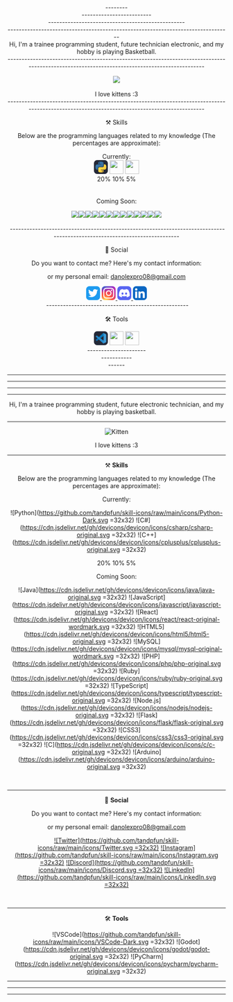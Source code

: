 <div align="center">
      --------
</div>
<div align="center">
      -------------------------
</div>

<div align="center">
      ‎-------------------------------------------------
</div>

<div align="center">
      --------------------------------------------------------------------------------
</div>

<div align="center">
  Hi, I'm a trainee programming student, future technician electronic, and my hobby is playing Basketball.
</div>

<div align="center">
---------------------------------------------------------------------------------------------------------------------------------------------

</div>

<div align="center">
      
![](https://i.pinimg.com/originals/1e/a6/66/1ea66601f1ee09b578c40feee6ecd953.gif)
     
</div>

<div align="center">
I love kittens :3
</div>

<div align="center">
   ---------------------------------------------------------------------------------------------------------------------------------------------
   
  ⚒️ Skills
  
  Below are the programming languages related to my knowledge (The percentages are approximate):

<div align="center">
Currently:
</div>
   
  <img src="https://github.com/tandpfun/skill-icons/raw/main/icons/Python-Dark.svg" width="32" height="32">
  <img src="https://cdn.jsdelivr.net/gh/devicons/devicon/icons/csharp/csharp-original.svg" width="32" height="32">
  <img src="https://cdn.jsdelivr.net/gh/devicons/devicon/icons/cplusplus/cplusplus-original.svg" width="32" height="32">

</div>

<div align="center">
  20%  10%   5%
</div>

<div align="center">
ㅤ

Coming Soon:

<img src="https://cdn.jsdelivr.net/gh/devicons/devicon/icons/java/java-original.svg" widht="32" height="32"><img src="https://cdn.jsdelivr.net/gh/devicons/devicon/icons/javascript/javascript-original.svg" widht="32" height="32"><img src="https://cdn.jsdelivr.net/gh/devicons/devicon/icons/react/react-original-wordmark.svg"  widht="32" height="32"><img src="https://cdn.jsdelivr.net/gh/devicons/devicon/icons/html5/html5-original.svg" widht="32" height="32"><img src="https://cdn.jsdelivr.net/gh/devicons/devicon/icons/mysql/mysql-original-wordmark.svg" widht="32" height="32"><img src="https://cdn.jsdelivr.net/gh/devicons/devicon/icons/php/php-original.svg" widht="32" height="32"><img src="https://cdn.jsdelivr.net/gh/devicons/devicon/icons/ruby/ruby-original.svg" widht="32" height="32"><img src="https://cdn.jsdelivr.net/gh/devicons/devicon/icons/typescript/typescript-original.svg" widht="32" height="32"><img src="https://cdn.jsdelivr.net/gh/devicons/devicon/icons/nodejs/nodejs-original.svg" widht="32" height="32"><img src="https://cdn.jsdelivr.net/gh/devicons/devicon/icons/flask/flask-original.svg" widht="32" height="32"><img src="https://cdn.jsdelivr.net/gh/devicons/devicon/icons/css3/css3-original.svg" widht="32" height="32"><img src="https://cdn.jsdelivr.net/gh/devicons/devicon/icons/c/c-original.svg" widht="32" height="32"><img src="https://cdn.jsdelivr.net/gh/devicons/devicon/icons/arduino/arduino-original.svg" widht="32" height="32">

</div>

<div align="center">
   ‎ 
   --------------------------------------------------------------------------------------------------------------------------
   
  📲 Social
   
  Do you want to contact me? Here's my contact information:
  
  or my personal email: danolexpro08@gmail.com
  
  <a href="https://twitter.com/0_o__sami__o_0">
    <img src="https://github.com/tandpfun/skill-icons/raw/main/icons/Twitter.svg" width="32" height="32">
  </a>

  <a href="https://instagram.com/0_o__sami__o_0?igshid=MzNlNGNkZWQ4Mg==">
    <img src="https://github.com/tandpfun/skill-icons/raw/main/icons/Instagram.svg" width="32" height="32">
  </a>

  <a href="https://discord.gg/YBa4PP7M">
    <img src="https://github.com/tandpfun/skill-icons/raw/main/icons/Discord.svg" width="32" height="32">
  </a>

  <a href="https://www.linkedin.com/in/aldo-samuel-vladimir-q-03a48327a">
    <img src="https://github.com/tandpfun/skill-icons/raw/main/icons/LinkedIn.svg" width="32" height="32">
  </a>
</div>

<div align="center">
   ‎ 
   ---------------------------------------------------
   
  🛠 Tools
     
<img src="https://github.com/tandpfun/skill-icons/raw/main/icons/VSCode-Dark.svg" width="32" height="32">
  <img src="https://cdn.jsdelivr.net/gh/devicons/devicon/icons/godot/godot-original.svg" width="32" height="32">
  <img src="https://cdn.jsdelivr.net/gh/devicons/devicon/icons/pycharm/pycharm-original.svg" width="32" height="32">
</div>

<div align="center">
      ---------------------
</div>

<div align="center">
      -----------
</div>

<div align="center">
      ------
</div>

<center>

--------

-------------------------

-------------------------------------------------

--------------------------------------------------------------------------------

Hi, I'm a trainee programming student, future electronic technician, and my hobby is playing basketball.

---------------------------------------------------------------------------------------------------------------------------------------------

![Kitten](https://i.pinimg.com/originals/1e/a6/66/1ea66601f1ee09b578c40feee6ecd953.gif)

I love kittens :3

---------------------------------------------------------------------------------------------------------------------------------------------

⚒️ **Skills**

Below are the programming languages related to my knowledge (The percentages are approximate):

Currently:

![Python](https://github.com/tandpfun/skill-icons/raw/main/icons/Python-Dark.svg =32x32)
![C#](https://cdn.jsdelivr.net/gh/devicons/devicon/icons/csharp/csharp-original.svg =32x32)
![C++](https://cdn.jsdelivr.net/gh/devicons/devicon/icons/cplusplus/cplusplus-original.svg =32x32)

20%  10%   5%

Coming Soon:

![Java](https://cdn.jsdelivr.net/gh/devicons/devicon/icons/java/java-original.svg =32x32)
![JavaScript](https://cdn.jsdelivr.net/gh/devicons/devicon/icons/javascript/javascript-original.svg =32x32)
![React](https://cdn.jsdelivr.net/gh/devicons/devicon/icons/react/react-original-wordmark.svg =32x32)
![HTML5](https://cdn.jsdelivr.net/gh/devicons/devicon/icons/html5/html5-original.svg =32x32)
![MySQL](https://cdn.jsdelivr.net/gh/devicons/devicon/icons/mysql/mysql-original-wordmark.svg =32x32)
![PHP](https://cdn.jsdelivr.net/gh/devicons/devicon/icons/php/php-original.svg =32x32)
![Ruby](https://cdn.jsdelivr.net/gh/devicons/devicon/icons/ruby/ruby-original.svg =32x32)
![TypeScript](https://cdn.jsdelivr.net/gh/devicons/devicon/icons/typescript/typescript-original.svg =32x32)
![Node.js](https://cdn.jsdelivr.net/gh/devicons/devicon/icons/nodejs/nodejs-original.svg =32x32)
![Flask](https://cdn.jsdelivr.net/gh/devicons/devicon/icons/flask/flask-original.svg =32x32)
![CSS3](https://cdn.jsdelivr.net/gh/devicons/devicon/icons/css3/css3-original.svg =32x32)
![C](https://cdn.jsdelivr.net/gh/devicons/devicon/icons/c/c-original.svg =32x32)
![Arduino](https://cdn.jsdelivr.net/gh/devicons/devicon/icons/arduino/arduino-original.svg =32x32)

  ‎

----------------------------------------------------------

📲 **Social**

Do you want to contact me? Here's my contact information:

or my personal email: danolexpro08@gmail.com

[![Twitter](https://github.com/tandpfun/skill-icons/raw/main/icons/Twitter.svg =32x32)](https://twitter.com/0_o__sami__o_0)
[![Instagram](https://github.com/tandpfun/skill-icons/raw/main/icons/Instagram.svg =32x32)](https://instagram.com/0_o__sami__o_0?igshid=MzNlNGNkZWQ4Mg==)
[![Discord](https://github.com/tandpfun/skill-icons/raw/main/icons/Discord.svg =32x32)](https://discord.gg/YBa4PP7M)
[![LinkedIn](https://github.com/tandpfun/skill-icons/raw/main/icons/LinkedIn.svg =32x32)](https://www.linkedin.com/in/aldo-samuel-vladimir-q-03a48327a)

  ‎

---------------------------------------------------

🛠 **Tools**

![VSCode](https://github.com/tandpfun/skill-icons/raw/main/icons/VSCode-Dark.svg =32x32)
![Godot](https://cdn.jsdelivr.net/gh/devicons/devicon/icons/godot/godot-original.svg =32x32)
![PyCharm](https://cdn.jsdelivr.net/gh/devicons/devicon/icons/pycharm/pycharm-original.svg =32x32)

---------------------

-----------

------

</center> 